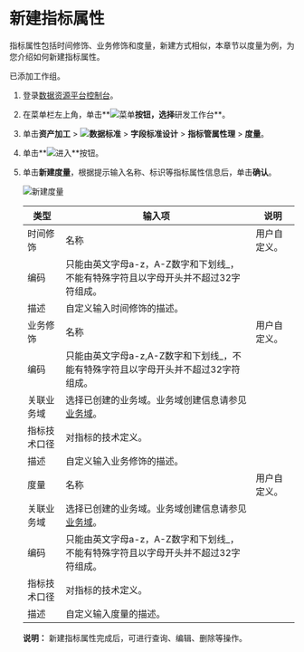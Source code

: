 # 新建指标属性

指标属性包括时间修饰、业务修饰和度量，新建方式相似，本章节以度量为例，为您介绍如何新建指标属性。

已添加工作组。

1.  登录[数据资源平台控制台](https://dataq.console.aliyun.com)。

2.  在菜单栏左上角，单击**![菜单](https://static-aliyun-doc.oss-accelerate.aliyuncs.com/assets/img/zh-CN/6504337061/p188771.png)**按钮，选择**研发工作台**。

3.  单击**资产加工** \> **![数据标准](https://static-aliyun-doc.oss-accelerate.aliyuncs.com/assets/img/zh-CN/6358100161/p208862.png)** \> **字段标准设计** \> **指标管属性理** \> **度量**。

4.  单击**![进入](https://static-aliyun-doc.oss-accelerate.aliyuncs.com/assets/img/zh-CN/6504337061/p188815.png)**按钮。

5.  单击**新建度量**，根据提示输入名称、标识等指标属性信息后，单击**确认**。

    ![新建度量](https://static-aliyun-doc.oss-accelerate.aliyuncs.com/assets/img/zh-CN/3076160161/p212760.png)

    |类型|输入项|说明|
    |--|---|--|
    |时间修饰|名称|用户自定义。|
    |编码|只能由英文字母a-z，A-Z数字和下划线\_，不能有特殊字符且以字母开头并不超过32字符组成。|
    |描述|自定义输入时间修饰的描述。|
    |业务修饰|名称|用户自定义。|
    |编码|只能由英文字母a-z,A-Z数字和下划线\_，不能有特殊字符且以字母开头并不超过32字符组成。|
    |关联业务域|选择已创建的业务域。业务域创建信息请参见[业务域](/cn.zh-CN/用户指南/数据标准/全局设置/业务域.md)。|
    |指标技术口径|对指标的技术定义。|
    |描述|自定义输入业务修饰的描述。|
    |度量|名称|用户自定义。|
    |关联业务域|选择已创建的业务域。业务域创建信息请参见[业务域](/cn.zh-CN/用户指南/数据标准/全局设置/业务域.md)。|
    |编码|只能由英文字母a-z，A-Z数字和下划线\_，不能有特殊字符且以字母开头并不超过32字符组成。|
    |指标技术口径|对指标的技术定义。|
    |描述|自定义输入度量的描述。|

    **说明：** 新建指标属性完成后，可进行查询、编辑、删除等操作。


